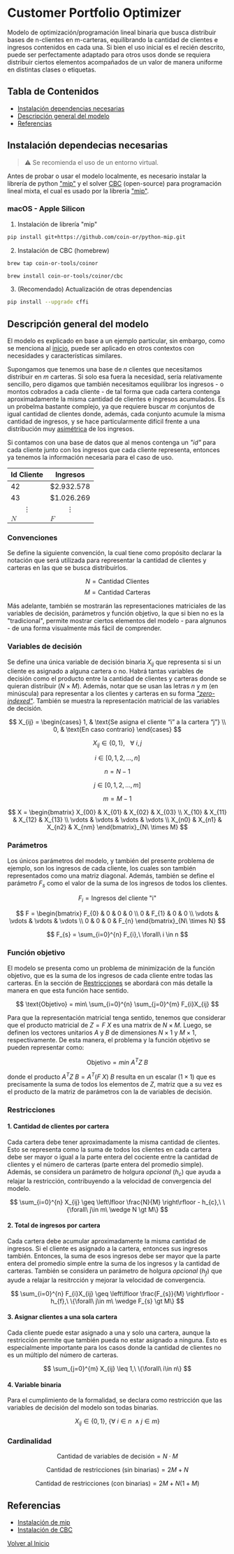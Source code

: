 # Customer Portfolio Optimizer

Modelo de optimización/programación lineal binaria que busca distribuir bases de n-clientes en m-carteras, equilibrando la cantidad de clientes e ingresos contenidos en cada una. Si bien el uso inicial es el recién descrito, puede ser perfectamente adaptado para otros usos donde se requiera distribuir ciertos elementos acompañados de un valor de manera uniforme en distintas clases o etiquetas.

## Tabla de Contenidos

- [Instalación dependencias necesarias](#instalación-dependecias-necesarias)
- [Descripción general del modelo](#descripción-general-del-modelo)
- [Referencias](#referencias)

## Instalación dependecias necesarias

> :warning: Se recomienda el uso de un entorno virtual.

Antes de probar o usar el modelo localmente, es necesario instalar la librería de python ["mip"](https://github.com/coin-or/python-mip?tab=readme-ov-file) y el solver [CBC](https://github.com/coin-or/Cbc?tab=readme-ov-file) (open-source) para programación lineal mixta, el cual es usado por la librería ["mip"](https://github.com/coin-or/python-mip?tab=readme-ov-file).

### macOS - Apple Silicon

1. Instalación de librería "mip"
```sh
pip install git+https://github.com/coin-or/python-mip.git
```

2. Instalación de CBC (homebrew)
```sh
brew tap coin-or-tools/coinor
```

```sh
brew install coin-or-tools/coinor/cbc
```

3. (Recomendado) Actualización de otras dependencias
```sh
pip install --upgrade cffi
```

## Descripción general del modelo

El modelo es explicado en base a un ejemplo particular, sin embargo, como se menciona al [inicio](#customer-portfolio-optimizer), puede ser aplicado en otros contextos con necesidades y características similares.

Supongamos que tenemos una base de $n$ clientes que necesitamos distribuir en $m$ carteras. Si solo esa fuera la necesidad, sería relativamente sencillo, pero digamos que también necesitamos equilibrar los ingresos - o montos cobrados a cada cliente - de tal forma que cada cartera contenga aproximadamente la misma cantidad de clientes e ingresos acumulados. Es un probelma bastante complejo, ya que requiere buscar $m$ conjuntos de igual cantidad de clientes donde, además, cada conjunto acumule la misma cantidad de ingresos, y se hace particularmente difícil frente a una distribución muy [asimétrica](https://es.wikipedia.org/wiki/Asimetría_estadística) de los ingresos.

Si contamos con una base de datos que al menos contenga un *"id"* para cada cliente junto con los ingresos que cada cliente representa, entonces ya tenemos la información necesaria para el caso de uso.

<table align="center">
    <thead>
        <tr>
            <th scope="col">Id Cliente</th>
            <th scope="col">Ingresos</th>
        </tr>
    </thead>
    <tbody>
        <tr>
            <td>42</td>
            <td>$2.932.578</td>
        </tr>
        <tr>
            <td>43</td>
            <td>$1.026.269</td>
        </tr>
        <tr  style= "text-align: center;">
            <td>&vellip;</td>
            <td>&vellip;</td>
        </tr>
        <tr>
            <td><math><mi>N</mi></math></td>
            <td><math><mi>F</mi></math></td>
        </tr>
    </tbody>
</table>

### Convenciones

Se define la siguiente convención, la cual tiene como propósito declarar la notación que será utilizada para representar la cantidad de clientes y carteras en las que se busca distribuirlos.

$$
N = \text{Cantidad Clientes }
$$
$$
M = \text{Cantidad Carteras }
$$

Más adelante, también se mostrarán las representaciones matriciales de las variables de decisión, parámetros y función objetivo, la que si bien no es la "tradicional", permite mostrar ciertos elementos del modelo - para algnunos - de una forma visualmente más fácil de comprender.

### Variables de decisión

Se define una única variable de decisión binaria $X_{ij}$ que representa si si un cliente es asignado a alguna cartera o no. Habrá tantas variables de decisión como el producto entre la cantidad de clientes y carteras donde se quieran distribuir ($N \times M$). Además, notar que se usan las letras $n$ y $m$ (en minúscula) para representar a los clientes y carteras en su forma [*"zero-indexed"*](https://en.wikipedia.org/wiki/Zero-based_numbering). También se muestra la representación matricial de las variables de decisión.

$$
X_{ij} =
\begin{cases} 
1, & \text{Se asigna el cliente “i” a la cartera “j”} \\ 
0, & \text{En caso contrario}
\end{cases}
$$

$$
X_{ij} \in \{0, 1\},\ \ \ \forall\ i,j
$$

$$
i \in [0, 1, 2, \dots, n]
$$

$$
n = N-1
$$

$$
j \in [0, 1, 2, \dots, m]
$$

$$
m = M-1
$$

$$
X = \begin{bmatrix}
X_{00} & X_{01} & X_{02} & X_{03} \\
X_{10} & X_{11} & X_{12} & X_{13} \\
\vdots & \vdots & \vdots & \vdots \\
X_{n0} & X_{n1} & X_{n2} & X_{nm}
\end{bmatrix}_{N\ \times M}
$$

### Parámetros

Los únicos parámetros del modelo, y también del presente problema de ejemplo, son los ingresos de cada cliente, los cuales son también representados como una matriz diagonal. Además, también se define el parámetro $F_{s}$ como el valor de la suma de los ingresos de todos los clientes.

$$
F_{i} = \text{Ingresos del cliente "i"}
$$

$$
F = \begin{bmatrix}
F_{0} & 0 & 0 & 0 \\
0 & F_{1} & 0 & 0 \\
\vdots & \vdots & \vdots & \vdots \\
0 & 0 & 0 & F_{n}
\end{bmatrix}_{N\ \times N}
$$

$$
F_{s} = \sum_{i=0}^{n} F_{i},\ \forall\ i \in n
$$

### Función objetivo

El modelo se presenta como un problema de minimización de la función objetivo, que es la suma de los ingresos de cada cliente entre todas las carteras. En la sección de [Restricciones](#restricciones) se abordará con más detalle la manera en que esta función hace sentido.

$$
\text{Objetivo} = min\ \sum_{i=0}^{n} \sum_{j=0}^{m} F_{i}X_{ij}
$$

Para que la representación matricial tenga sentido, tenemos que considerar que el producto matricial de $Z=F\ X$ es una matrix de $N \times M$. Luego, se definen los vectores unitarios $A$ y $B$ de dimensiones $N \times 1$ y $M \times 1$, respectivamente. De esta manera, el problema y la función objetivo se pueden representar como:

$$
\text{Objetivo} = min\ A^{T}Z\ B
$$

donde el producto $A^{T}Z\ B = A^{T}(F\ X)\ B$ resulta en un escalar $(1 \times 1)$ que es precisamente la suma de todos los elementos de $Z$, matriz que a su vez es el producto de la matriz de parámetros con la de variables de decisión.

### Restricciones

#### 1. Cantidad de clientes por cartera

Cada cartera debe tener aproximadamente la misma cantidad de clientes. Esto se representa como la suma de todos los clientes en cada cartera debe ser mayor o igual a la parte entera del cociente entre la cantidad de clientes y el número de carteras (parte entera del promedio simple). Además, se considera un parámetro de holgura *opcional* ($h_{c}$) que ayuda a relajar la restricción, contribuyendo a la velocidad de convergencia del modelo.

$$
\sum_{i=0}^{n} X_{ij} \geq \left\lfloor \frac{N}{M} \right\rfloor - h_{c},\ \{\forall\ j\in m\  \wedge N \gt M\}
$$

#### 2. Total de ingresos por cartera

Cada cartera debe acumular aproximadamente la misma cantidad de ingresos. Si el cliente es asignado a la cartera, entonces sus ingresos también. Entonces, la suma de esos ingresos debe ser mayor que la parte entera del promedio simple entre la suma de los ingresos y la cantidad de carteras. También se considera un parámetro de holgura *opcional* ($h_{f}$) que ayude a relajar la resitrcción y mejorar la velocidad de convergencia.

$$
\sum_{i=0}^{n} F_{i}X_{ij} \geq \left\lfloor \frac{F_{s}}{M} \right\rfloor - h_{f},\ \{\forall\ j\in m\  \wedge F_{s} \gt M\}
$$

#### 3. Asignar clientes a una sola cartera

Cada cliente puede estar asignado a una y solo una cartera, aunque la restricción permite que también pueda no estar asignado a ninguna. Esto es especialmente importante para los casos donde la cantidad de clientes no es un múltiplo del número de carteras.

$$
\sum_{j=0}^{m} X_{ij} \leq 1,\ \{\forall\ i\in n\}
$$

#### 4. Variable binaria

Para el cumplimiento de la formalidad, se declara como restricción que las variables de decisión del modelo son todas binarias.

$$
X_{ij} \in \{0, 1\},\ \{\forall\ i\in n\ \wedge j \in m\}
$$

### Cardinalidad

$$
\text{Cantidad de variables de decisión} = N \cdot M
$$

$$
\text{Cantidad de restricciones (sin binarias)} = 2M + N
$$

$$
\text{Cantidad de restricciones (con binarias)} = 2M + N(1+M)
$$

## Referencias

* [Instalación de mip](https://github.com/coin-or/python-mip?tab=readme-ov-file)
* [Instalación de CBC](https://github.com/coin-or/Cbc?tab=readme-ov-file)

[Volver al Inicio](#tabla-de-contenidos)
